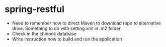 # spring-restful

- Need to remember how to direct Maven to download repo to alternative drive.  Something to do with setting.xml in .m2 folder
- Check in the chinook database
- Write instruction how to build and run the application